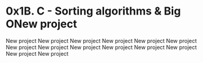 # 0x1B. C - Sorting algorithms & Big ONew project
New project
New project
New project
New project
New project
New project
New project
New project
New project
New project
New project
New project
New project
New project
